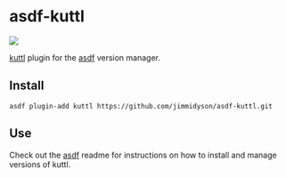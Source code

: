 # asdf-kuttl

![](https://github.com/jimmidyson/asdf-kuttl/workflows/ci/badge.svg)

[kuttl](https://github.com/kudobuilder/kuttl) plugin for the [asdf](https://github.com/asdf-vm/asdf) version manager.

## Install

```
asdf plugin-add kuttl https://github.com/jimmidyson/asdf-kuttl.git
```

## Use

Check out the [asdf](https://github.com/asdf-vm/asdf) readme for instructions on how to install and manage versions of kuttl.
